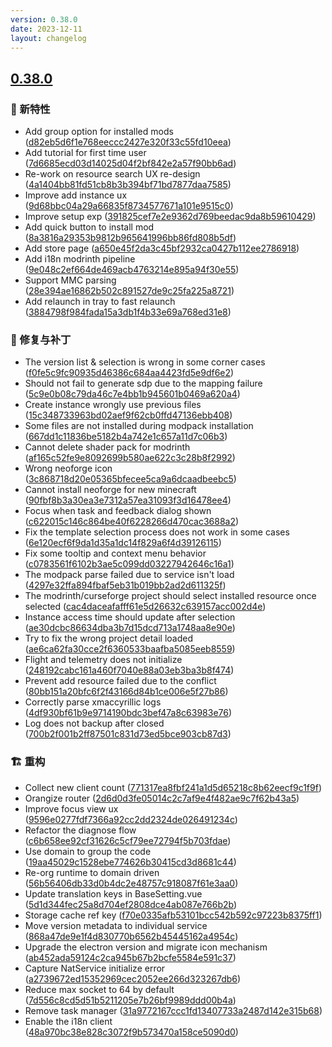 ```yaml
---
version: 0.38.0
date: 2023-12-11
layout: changelog
---
```

## [0.38.0](#0.38.0)
### 🚀 新特性

- Add group option for installed mods ([d82eb5d6f1e768eeccc2427e320f33c55fd10eea](https://github.com/Voxelum/x-minecraft-launcher/commit/d82eb5d6f1e768eeccc2427e320f33c55fd10eea))
- Add tutorial for first time user ([7d6685ecd03d14025d04f2bf842e2a57f90bb6ad](https://github.com/Voxelum/x-minecraft-launcher/commit/7d6685ecd03d14025d04f2bf842e2a57f90bb6ad))
- Re-work on resource search UX re-design ([4a1404bb81fd51cb8b3b394bf71bd7877daa7585](https://github.com/Voxelum/x-minecraft-launcher/commit/4a1404bb81fd51cb8b3b394bf71bd7877daa7585))
- Improve add instance ux ([9d68bbc04a29a66835f8734577671a101e9515c0](https://github.com/Voxelum/x-minecraft-launcher/commit/9d68bbc04a29a66835f8734577671a101e9515c0))
- Improve setup exp ([391825cef7e2e9362d769beedac9da8b59610429](https://github.com/Voxelum/x-minecraft-launcher/commit/391825cef7e2e9362d769beedac9da8b59610429))
- Add quick button to install mod ([8a3816a29353b9812b965641996bb86fd808b5df](https://github.com/Voxelum/x-minecraft-launcher/commit/8a3816a29353b9812b965641996bb86fd808b5df))
- Add store page ([a650e45f2da3c45bf2932ca0427b112ee2786918](https://github.com/Voxelum/x-minecraft-launcher/commit/a650e45f2da3c45bf2932ca0427b112ee2786918))
- Add i18n modrinth pipeline ([9e048c2ef664de469acb4763214e895a94f30e55](https://github.com/Voxelum/x-minecraft-launcher/commit/9e048c2ef664de469acb4763214e895a94f30e55))
- Support MMC parsing ([28e394ae16862b502c891527de9c25fa225a8721](https://github.com/Voxelum/x-minecraft-launcher/commit/28e394ae16862b502c891527de9c25fa225a8721))
- Add relaunch in tray to fast relaunch ([3884798f984fada15a3db1f4b33e69a768ed31e8](https://github.com/Voxelum/x-minecraft-launcher/commit/3884798f984fada15a3db1f4b33e69a768ed31e8))
### 🐛 修复与补丁

- The version list & selection is wrong in some corner cases ([f0fe5c9fc90935d46386c684aa4423fd5e9df6e2](https://github.com/Voxelum/x-minecraft-launcher/commit/f0fe5c9fc90935d46386c684aa4423fd5e9df6e2))
- Should not fail to generate sdp due to the mapping failure ([5c9e0b08c79da46c7e4bb1b945601b0469a620a4](https://github.com/Voxelum/x-minecraft-launcher/commit/5c9e0b08c79da46c7e4bb1b945601b0469a620a4))
- Create instance wrongly use previous files ([15c348733963bd02aef9f62cb0ffd47136ebb408](https://github.com/Voxelum/x-minecraft-launcher/commit/15c348733963bd02aef9f62cb0ffd47136ebb408))
- Some files are not installed during modpack installation ([667dd1c11836be5182b4a742e1c657a11d7c06b3](https://github.com/Voxelum/x-minecraft-launcher/commit/667dd1c11836be5182b4a742e1c657a11d7c06b3))
- Cannot delete shader pack for modrinth ([af165c52fe9e8092699b580ae622c3c28b8f2992](https://github.com/Voxelum/x-minecraft-launcher/commit/af165c52fe9e8092699b580ae622c3c28b8f2992))
- Wrong neoforge icon ([3c868718d20e05365bfecee5ca9a6dcaadbeebc5](https://github.com/Voxelum/x-minecraft-launcher/commit/3c868718d20e05365bfecee5ca9a6dcaadbeebc5))
- Cannot install neoforge for new minecraft ([90fbf8b3a30ea3e7312a57ea31093f3d16478ee4](https://github.com/Voxelum/x-minecraft-launcher/commit/90fbf8b3a30ea3e7312a57ea31093f3d16478ee4))
- Focus when task and feedback dialog shown ([c622015c146c864be40f6228266d470cac3688a2](https://github.com/Voxelum/x-minecraft-launcher/commit/c622015c146c864be40f6228266d470cac3688a2))
- Fix the template selection process does not work in some cases ([6e120ecf6f9da1d35a1dc14f829a6f4d39126115](https://github.com/Voxelum/x-minecraft-launcher/commit/6e120ecf6f9da1d35a1dc14f829a6f4d39126115))
- Fix some tooltip and context menu behavior ([c0783561f6102b3ae5c099dd03227942646c16a1](https://github.com/Voxelum/x-minecraft-launcher/commit/c0783561f6102b3ae5c099dd03227942646c16a1))
- The modpack parse failed due to service isn't load ([4297e32ffa894fbaf5eb31b019bb2ad2d611325f](https://github.com/Voxelum/x-minecraft-launcher/commit/4297e32ffa894fbaf5eb31b019bb2ad2d611325f))
- The modrinth/curseforge project should select installed resource once selected ([cac4daceafafff61e5d26632c639157acc002d4e](https://github.com/Voxelum/x-minecraft-launcher/commit/cac4daceafafff61e5d26632c639157acc002d4e))
- Instance access time should update after selection ([ae30dcbc86634dba3b7d15dcd713a1748aa8e90e](https://github.com/Voxelum/x-minecraft-launcher/commit/ae30dcbc86634dba3b7d15dcd713a1748aa8e90e))
- Try to fix the wrong project detail loaded ([ae6ca62fa30cce2f6360533baafba5085eeb8559](https://github.com/Voxelum/x-minecraft-launcher/commit/ae6ca62fa30cce2f6360533baafba5085eeb8559))
- Flight and telemetry does not initialize ([248192cabc161a460f7040e88a03eb3ba3b8f474](https://github.com/Voxelum/x-minecraft-launcher/commit/248192cabc161a460f7040e88a03eb3ba3b8f474))
- Prevent add resource failed due to the conflict ([80bb151a20bfc6f2f43166d84b1ce006e5f27b86](https://github.com/Voxelum/x-minecraft-launcher/commit/80bb151a20bfc6f2f43166d84b1ce006e5f27b86))
- Correctly parse xmaccyrillic logs ([4df930bf61b9e9714190bdc3bef47a8c63983e76](https://github.com/Voxelum/x-minecraft-launcher/commit/4df930bf61b9e9714190bdc3bef47a8c63983e76))
- Log does not backup after closed ([700b2f001b2ff87501c831d73ed5bce903cb87d3](https://github.com/Voxelum/x-minecraft-launcher/commit/700b2f001b2ff87501c831d73ed5bce903cb87d3))
### 🏗️ 重构

- Collect new client count ([771317ea8fbf241a1d5d65218c8b62eecf9c1f9f](https://github.com/Voxelum/x-minecraft-launcher/commit/771317ea8fbf241a1d5d65218c8b62eecf9c1f9f))
- Orangize router ([2d6d0d3fe05014c2c7af9e4f482ae9c7f62b43a5](https://github.com/Voxelum/x-minecraft-launcher/commit/2d6d0d3fe05014c2c7af9e4f482ae9c7f62b43a5))
- Improve focus view ux ([9596e0277fdf7366a92cc2dd2324de026491234c](https://github.com/Voxelum/x-minecraft-launcher/commit/9596e0277fdf7366a92cc2dd2324de026491234c))
- Refactor the diagnose flow ([c6b658ee92cf31626c5cf79ee72794f5b703fdae](https://github.com/Voxelum/x-minecraft-launcher/commit/c6b658ee92cf31626c5cf79ee72794f5b703fdae))
- Use domain to group the code ([19aa45029c1528ebe774626b30415cd3d8681c44](https://github.com/Voxelum/x-minecraft-launcher/commit/19aa45029c1528ebe774626b30415cd3d8681c44))
- Re-org runtime to domain driven ([56b56406db33d0b4dc2e48757c918087f61e3aa0](https://github.com/Voxelum/x-minecraft-launcher/commit/56b56406db33d0b4dc2e48757c918087f61e3aa0))
- Update translation keys in BaseSetting.vue ([5d1d344fec25a8d704ef2808dce4ab087e766b2b](https://github.com/Voxelum/x-minecraft-launcher/commit/5d1d344fec25a8d704ef2808dce4ab087e766b2b))
- Storage cache ref key ([f70e0335afb53101bcc542b592c97223b8375ff1](https://github.com/Voxelum/x-minecraft-launcher/commit/f70e0335afb53101bcc542b592c97223b8375ff1))
- Move version metadata to individual service ([868a47de9e1f4d830770b6562b45445162a4954c](https://github.com/Voxelum/x-minecraft-launcher/commit/868a47de9e1f4d830770b6562b45445162a4954c))
- Upgrade the electron version and migrate icon mechanism ([ab452ada59124c2ca945b67b2bcfe5584e591c37](https://github.com/Voxelum/x-minecraft-launcher/commit/ab452ada59124c2ca945b67b2bcfe5584e591c37))
- Capture NatService initialize error ([a2739672ed15352969cec2052ee266d323267db6](https://github.com/Voxelum/x-minecraft-launcher/commit/a2739672ed15352969cec2052ee266d323267db6))
- Reduce max socket to 64 by default ([7d556c8cd5d51b5211205e7b26bf9989ddd00b4a](https://github.com/Voxelum/x-minecraft-launcher/commit/7d556c8cd5d51b5211205e7b26bf9989ddd00b4a))
- Remove task manager ([31a9772167ccc1fd13407733a2487d142e315b68](https://github.com/Voxelum/x-minecraft-launcher/commit/31a9772167ccc1fd13407733a2487d142e315b68))
- Enable the i18n client ([48a970bc38e828c3072f9b573470a158ce5090d0](https://github.com/Voxelum/x-minecraft-launcher/commit/48a970bc38e828c3072f9b573470a158ce5090d0))
